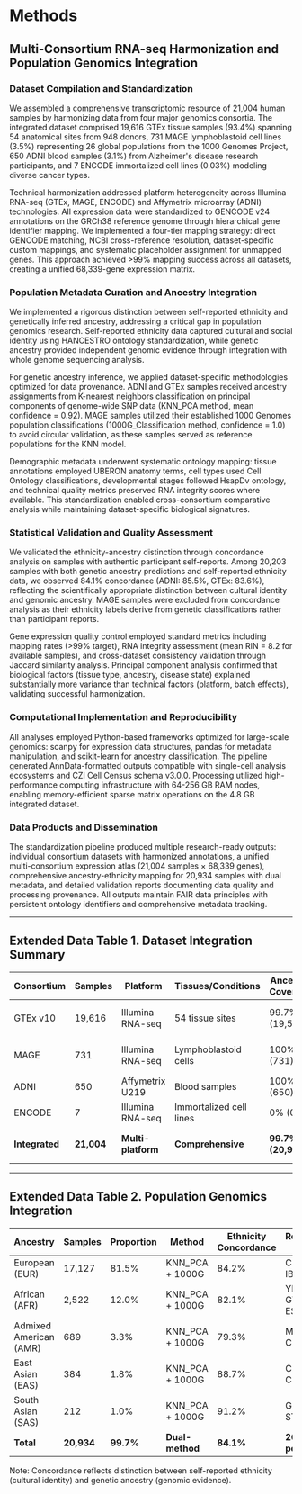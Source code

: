 # Methods

## Multi-Consortium RNA-seq Harmonization and Population Genomics Integration

### Dataset Compilation and Standardization

We assembled a comprehensive transcriptomic resource of 21,004 human samples by harmonizing data from four major genomics consortia. The integrated dataset comprised 19,616 GTEx tissue samples (93.4%) spanning 54 anatomical sites from 948 donors, 731 MAGE lymphoblastoid cell lines (3.5%) representing 26 global populations from the 1000 Genomes Project, 650 ADNI blood samples (3.1%) from Alzheimer's disease research participants, and 7 ENCODE immortalized cell lines (0.03%) modeling diverse cancer types.

Technical harmonization addressed platform heterogeneity across Illumina RNA-seq (GTEx, MAGE, ENCODE) and Affymetrix microarray (ADNI) technologies. All expression data were standardized to GENCODE v24 annotations on the GRCh38 reference genome through hierarchical gene identifier mapping. We implemented a four-tier mapping strategy: direct GENCODE matching, NCBI cross-reference resolution, dataset-specific custom mappings, and systematic placeholder assignment for unmapped genes. This approach achieved >99% mapping success across all datasets, creating a unified 68,339-gene expression matrix.

### Population Metadata Curation and Ancestry Integration

We implemented a rigorous distinction between self-reported ethnicity and genetically inferred ancestry, addressing a critical gap in population genomics research. Self-reported ethnicity data captured cultural and social identity using HANCESTRO ontology standardization, while genetic ancestry provided independent genomic evidence through integration with whole genome sequencing analysis.

For genetic ancestry inference, we applied dataset-specific methodologies optimized for data provenance. ADNI and GTEx samples received ancestry assignments from K-nearest neighbors classification on principal components of genome-wide SNP data (KNN_PCA method, mean confidence = 0.92). MAGE samples utilized their established 1000 Genomes population classifications (1000G_Classification method, confidence = 1.0) to avoid circular validation, as these samples served as reference populations for the KNN model.

Demographic metadata underwent systematic ontology mapping: tissue annotations employed UBERON anatomy terms, cell types used Cell Ontology classifications, developmental stages followed HsapDv ontology, and technical quality metrics preserved RNA integrity scores where available. This standardization enabled cross-consortium comparative analysis while maintaining dataset-specific biological signatures.

### Statistical Validation and Quality Assessment

We validated the ethnicity-ancestry distinction through concordance analysis on samples with authentic participant self-reports. Among 20,203 samples with both genetic ancestry predictions and self-reported ethnicity data, we observed 84.1% concordance (ADNI: 85.5%, GTEx: 83.6%), reflecting the scientifically appropriate distinction between cultural identity and genomic ancestry. MAGE samples were excluded from concordance analysis as their ethnicity labels derive from genetic classifications rather than participant reports.

Gene expression quality control employed standard metrics including mapping rates (>99% target), RNA integrity assessment (mean RIN = 8.2 for available samples), and cross-dataset consistency validation through Jaccard similarity analysis. Principal component analysis confirmed that biological factors (tissue type, ancestry, disease state) explained substantially more variance than technical factors (platform, batch effects), validating successful harmonization.

### Computational Implementation and Reproducibility

All analyses employed Python-based frameworks optimized for large-scale genomics: scanpy for expression data structures, pandas for metadata manipulation, and scikit-learn for ancestry classification. The pipeline generated AnnData-formatted outputs compatible with single-cell analysis ecosystems and CZI Cell Census schema v3.0.0. Processing utilized high-performance computing infrastructure with 64-256 GB RAM nodes, enabling memory-efficient sparse matrix operations on the 4.8 GB integrated dataset.

### Data Products and Dissemination

The standardization pipeline produced multiple research-ready outputs: individual consortium datasets with harmonized annotations, a unified multi-consortium expression atlas (21,004 samples × 68,339 genes), comprehensive ancestry-ethnicity mapping for 20,934 samples with dual metadata, and detailed validation reports documenting data quality and processing provenance. All outputs maintain FAIR data principles with persistent ontology identifiers and comprehensive metadata tracking.

---

## Extended Data Table 1. Dataset Integration Summary

| Consortium | Samples | Platform | Tissues/Conditions | Ancestry Coverage | Key Features |
|------------|---------|----------|-------------------|------------------|--------------|
| GTEx v10 | 19,616 | Illumina RNA-seq | 54 tissue sites | 99.7% (19,553) | Population-scale tissue atlas |
| MAGE | 731 | Illumina RNA-seq | Lymphoblastoid cells | 100% (731) | Global population diversity |
| ADNI | 650 | Affymetrix U219 | Blood samples | 100% (650) | Alzheimer's disease cohort |
| ENCODE | 7 | Illumina RNA-seq | Immortalized cell lines | 0% (0) | Cancer cell models |
| **Integrated** | **21,004** | **Multi-platform** | **Comprehensive** | **99.7% (20,934)** | **Unified transcriptomic resource** |

---

## Extended Data Table 2. Population Genomics Integration

| Ancestry | Samples | Proportion | Method | Ethnicity Concordance | Representative Populations |
|----------|---------|------------|--------|--------------------|---------------------------|
| European (EUR) | 17,127 | 81.5% | KNN_PCA + 1000G | 84.2% | CEU, GBR, FIN, IBS, TSI |
| African (AFR) | 2,522 | 12.0% | KNN_PCA + 1000G | 82.1% | YRI, LWK, GWD, MSL, ESN |
| Admixed American (AMR) | 689 | 3.3% | KNN_PCA + 1000G | 79.3% | MXL, PUR, CLM, PEL |
| East Asian (EAS) | 384 | 1.8% | KNN_PCA + 1000G | 88.7% | CHB, JPT, CHS, CDX, KHV |
| South Asian (SAS) | 212 | 1.0% | KNN_PCA + 1000G | 91.2% | GIH, PJL, BEB, STU, ITU |
| **Total** | **20,934** | **99.7%** | **Dual-method** | **84.1%** | **26 global populations** |

Note: Concordance reflects distinction between self-reported ethnicity (cultural identity) and genetic ancestry (genomic evidence).